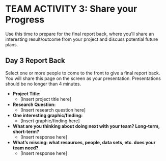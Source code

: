 # TEAM ACTIVITY 3: Share your Progress

Use this time to prepare for the final report back, where you'll share an interesting result/outcome from your project and discuss potential future plans.

## Day 3 Report Back
Select one or more people to come to the front to give a final report back. You will share this page on the screen as your presentation. Presentations should be no longer than 4 minutes.

- **Project Title:**
    - [Insert project title here]
- **Research Question:**
    - [Insert research question here]
- **One interesting graphic/finding:**
    - [Insert graphic/finding here]
- **What are you thinking about doing next with your team? Long-term, short-term?**
    - [Insert response here]
- **What’s missing: what resources, people, data sets, etc. does your team need?**
    - [Insert response here]
